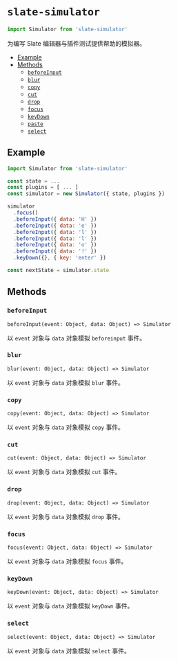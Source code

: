 
# `slate-simulator`

```js
import Simulator from 'slate-simulator'
```

为编写 Slate 编辑器与插件测试提供帮助的模拟器。

- [Example](#example)
- [Methods](#methods)
  - [`beforeInput`](#beforeinput)
  - [`blur`](#blur)
  - [`copy`](#copy)
  - [`cut`](#cut)
  - [`drop`](#drop)
  - [`focus`](#focus)
  - [`keyDown`](#keydown)
  - [`paste`](#paste)
  - [`select`](#select)


## Example

```js
import Simulator from 'slate-simulator'

const state = ...
const plugins = [ ... ]
const simulator = new Simulator({ state, plugins })

simulator
  .focus()
  .beforeInput({ data: 'H' })
  .beforeInput({ data: 'e' })
  .beforeInput({ data: 'l' })
  .beforeInput({ data: 'l' })
  .beforeInput({ data: 'o' })
  .beforeInput({ data: '!' })
  .keyDown({}, { key: 'enter' })

const nextState = simulator.state
```


## Methods

### `beforeInput`
`beforeInput(event: Object, data: Object) => Simulator`

以 `event` 对象与 `data` 对象模拟 `beforeinput` 事件。

### `blur`
`blur(event: Object, data: Object) => Simulator`

以 `event` 对象与 `data` 对象模拟 `blur` 事件。

### `copy`
`copy(event: Object, data: Object) => Simulator`

以 `event` 对象与 `data` 对象模拟 `copy` 事件。

### `cut`
`cut(event: Object, data: Object) => Simulator`

以 `event` 对象与 `data` 对象模拟 `cut` 事件。

### `drop`
`drop(event: Object, data: Object) => Simulator`

以 `event` 对象与 `data` 对象模拟 `drop` 事件。

### `focus`
`focus(event: Object, data: Object) => Simulator`

以 `event` 对象与 `data` 对象模拟 `focus` 事件。

### `keyDown`
`keyDown(event: Object, data: Object) => Simulator`

以 `event` 对象与 `data` 对象模拟 `keyDown` 事件。

### `select`
`select(event: Object, data: Object) => Simulator`

以 `event` 对象与 `data` 对象模拟 `select` 事件。

